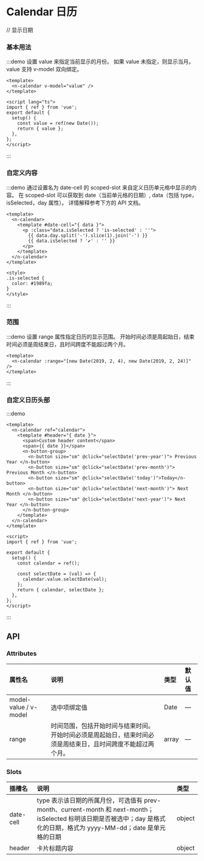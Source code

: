 # Calendar 日历

// 显示日期

### 基本用法

:::demo 设置 value 来指定当前显示的月份。 如果 value 未指定，则显示当月。 value 支持 v-model 双向绑定。

```vue
<template>
  <n-calendar v-model="value" />
</template>

<script lang="ts">
import { ref } from 'vue';
export default {
  setup() {
    const value = ref(new Date());
    return { value };
  },
};
</script>
```

:::

### 自定义内容

:::demo 通过设置名为 date-cell 的 scoped-slot 来自定义日历单元格中显示的内容。 在 scoped-slot 可以获取到 date（当前单元格的日期）, data（包括 type，isSelected，day 属性）。 详情解释参考下方的 API 文档。

```vue
<template>
  <n-calendar>
    <template #date-cell="{ data }">
      <p :class="data.isSelected ? 'is-selected' : ''">
        {{ data.day.split('-').slice(1).join('-') }}
        {{ data.isSelected ? '✔️' : '' }}
      </p>
    </template>
  </n-calendar>
</template>

<style>
.is-selected {
  color: #1989fa;
}
</style>
```

:::

### 范围

:::demo 设置 range 属性指定日历的显示范围。 开始时间必须是周起始日，结束时间必须是周结束日，且时间跨度不能超过两个月。

```vue
<template>
  <n-calendar :range="[new Date(2019, 2, 4), new Date(2019, 2, 24)]" />
</template>
```

:::

### 自定义日历头部

:::demo

```vue
<template>
  <n-calendar ref="calendar">
    <template #header="{ date }">
      <span>Custom header content</span>
      <span>{{ date }}</span>
      <n-button-group>
        <n-button size="sm" @click="selectDate('prev-year')"> Previous Year </n-button>
        <n-button size="sm" @click="selectDate('prev-month')"> Previous Month </n-button>
        <n-button size="sm" @click="selectDate('today')">Today</n-button>
        <n-button size="sm" @click="selectDate('next-month')"> Next Month </n-button>
        <n-button size="sm" @click="selectDate('next-year')"> Next Year </n-button>
      </n-button-group>
    </template>
  </n-calendar>
</template>

<script>
import { ref } from 'vue';

export default {
  setup() {
    const calendar = ref();

    const selectDate = (val) => {
      calendar.value.selectDate(val);
    };
    return { calendar, selectDate };
  },
};
</script>
```

:::

## API

### Attributes

| 属性名                | 说明                                                                                                          | 类型  | 默认值 |
| :-------------------- | :------------------------------------------------------------------------------------------------------------ | :---- | :----- |
| model-value / v-model | 选中项绑定值                                                                                                  | Date  | —      |
| range                 | 时间范围，包括开始时间与结束时间。 开始时间必须是周起始日，结束时间必须是周结束日，且时间跨度不能超过两个月。 | array | —      |

### Slots

| 插槽名 | 说明 | 类型 |
| :----- | :--- | :--- |
|     date-cell   | 	type 表示该日期的所属月份，可选值有 prev-month、current-month 和 next-month；isSelected 标明该日期是否被选中；day 是格式化的日期，格式为 yyyy-MM-dd；date 是单元格的日期     |    object  |
|    header    |   卡片标题内容   |     object |

